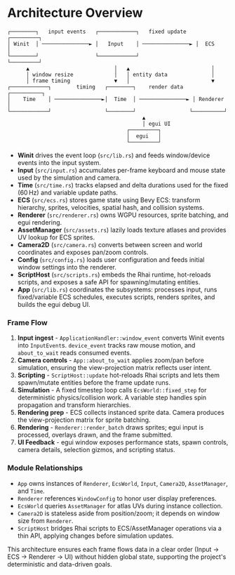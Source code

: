 # Architecture Overview

```
┌────────┐   input events   ┌────────────┐   fixed update   ┌─────────┐
│ Winit  │ ───────────────► │   Input    │ ───────────────► │  ECS    │
└────────┘                  └────────────┘                  └─────────┘
      ▲                           │   ▲                          │
      │ window resize             │   │ entity data              │
      │ frame timing              ▼   │                          ▼
┌────────────┐        timing   ┌────────┐    render data   ┌──────────┐
│    Time    │ ───────────────►│  Time  │ ───────────────► │ Renderer │
└────────────┘                 └────────┘                 └──────────┘
                                           ▲
                                           │ egui UI
                                      ┌─────────┐
                                      │  egui   │
                                      └─────────┘
```

- **Winit** drives the event loop (`src/lib.rs`) and feeds window/device events into the input system.
- **Input** (`src/input.rs`) accumulates per-frame keyboard and mouse state used by the simulation and camera.
- **Time** (`src/time.rs`) tracks elapsed and delta durations used for the fixed (60 Hz) and variable update paths.
- **ECS** (`src/ecs.rs`) stores game state using Bevy ECS: transform hierarchy, sprites, velocities, spatial hash, and collision systems.
- **Renderer** (`src/renderer.rs`) owns WGPU resources, sprite batching, and egui rendering.
- **AssetManager** (`src/assets.rs`) lazily loads texture atlases and provides UV lookup for ECS sprites.
- **Camera2D** (`src/camera.rs`) converts between screen and world coordinates and exposes pan/zoom controls.
- **Config** (`src/config.rs`) loads user configuration and feeds initial window settings into the renderer.
- **ScriptHost** (`src/scripts.rs`) embeds the Rhai runtime, hot-reloads scripts, and exposes a safe API for spawning/mutating entities.
- **App** (`src/lib.rs`) coordinates the subsystems: processes input, runs fixed/variable ECS schedules, executes scripts, renders sprites, and builds the egui debug UI.

### Frame Flow
1. **Input ingest** - `ApplicationHandler::window_event` converts Winit events into `InputEvent`s. `device_event` tracks raw mouse motion, and `about_to_wait` reads consumed events.
2. **Camera controls** - `App::about_to_wait` applies zoom/pan before simulation, ensuring the view-projection matrix reflects user intent.
3. **Scripting** - `ScriptHost::update` hot-reloads Rhai scripts and lets them spawn/mutate entities before the frame update runs.
4. **Simulation** - A fixed timestep loop calls `EcsWorld::fixed_step` for deterministic physics/collision work. A variable step handles spin propagation and transform hierarchies.
5. **Rendering prep** - ECS collects instanced sprite data. Camera produces the view-projection matrix for sprite batching.
6. **Rendering** - `Renderer::render_batch` draws sprites; egui input is processed, overlays drawn, and the frame submitted.
7. **UI Feedback** - egui window exposes performance stats, spawn controls, camera details, selection gizmos, and scripting status.

### Module Relationships
- `App` owns instances of `Renderer`, `EcsWorld`, `Input`, `Camera2D`, `AssetManager`, and `Time`.
- `Renderer` references `WindowConfig` to honor user display preferences.
- `EcsWorld` queries `AssetManager` for atlas UVs during instance collection.
- `Camera2D` is stateless aside from position/zoom; it depends on window size from `Renderer`.
- `ScriptHost` bridges Rhai scripts to ECS/AssetManager operations via a thin API, applying changes before simulation updates.

This architecture ensures each frame flows data in a clear order (Input → ECS → Renderer → UI) without hidden global state, supporting the project's deterministic and data-driven goals.
